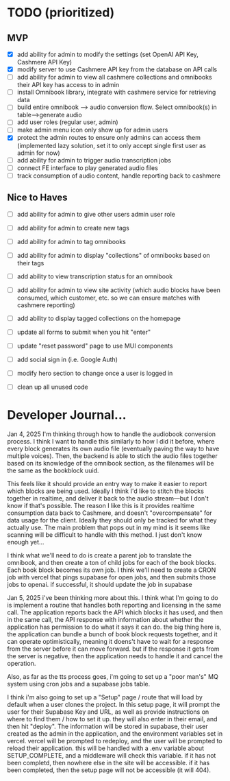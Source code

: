 # TODO (prioritized)

## MVP
- [X] add ability for admin to modify the settings (set OpenAI API Key, Cashmere API Key)
- [X] modify server to use Cashmere API key from the database on API calls
- [ ] add ability for admin to view all cashmere collections and omnibooks their API key has access to in admin
- [ ] install Omnibook library, integrate with cashmere service for retrieving data
- [ ] build entire omnibook --> audio conversion flow. Select omnibook(s) in table-->generate audio
- [ ] add user roles (regular user, admin)
- [ ] make admin menu icon only show up for admin users
- [X] protect the admin routes to ensure only admins can access them (implemented lazy solution, set it to only accept single first user as admin for now)
- [ ] add ability for admin to trigger audio transcription jobs
- [ ] connect FE interface to play generated audio files
- [ ] track consumption of audio content, handle reporting back to cashmere

## Nice to Haves
- [ ] add ability for admin to give other users admin user role
- [ ] add ability for admin to create new tags
- [ ] add ability for admin to tag omnibooks
- [ ] add ability for admin to display "collections" of omnibooks based on their tags
- [ ] add ability to view transcription status for an omnibook
- [ ] add ability for admin to view site activity (which audio blocks have been consumed, which customer, etc. so we can ensure matches with cashmere reporting)
- [ ] add ability to display tagged collections on the homepage
- [ ] update all forms to submit when you hit "enter"
- [ ] update "reset password" page to use MUI components
- [ ] add social sign in (i.e. Google Auth)
- [ ] modify hero section to change once a user is logged in
- [ ] clean up all unused code



# Developer Journal...
Jan 4, 2025
I'm thinking through how to handle the audiobook conversion process. I think I want to handle this similarly to how I did it before, where every block generates its own audio file (eventually paving the way to have multiple voices). Then, the backend is able to stich the audio files together based on its knowledge of the omnibook section, as the filenames will be the same as the bookblock uuid.

This feels like it should provide an entry way to make it easier to report which blocks are being used. Ideally I think I'd like to stitch the blocks together in realtime, and deliver it back to the audio stream—but I don't know if that's possible. The reason I like this is it provides realtime consumption data back to Cashmere, and doesn't "overcompensate" for data usage for the client. Ideally they should only be tracked for what they actually use. The main problem that pops out in my mind is it seems like scanning will be difficult to handle with this method. I just don't know enough yet...

I think what we'll need to do is create a parent job to translate the omnibook, and then create a ton of child jobs for each of the book blocks. Each book block becomes its own job. I think we'll need to create a CRON job with vercel that pings supabase for open jobs, and then submits those jobs to openai. if successful, it should update the job in supabase

Jan 5, 2025
i've been thinking more about this. I think what I'm going to do is implement a routine that handles both reporting and licensing in the same call. The application reports back the API which blocks it has used, and then in the same call, the API response with information about whether the application has permission to do what it says it can do. the big thing here is, the application can bundle a bunch of book block requests together, and it can operate optimistically, meaning it doens't have to wait for a response from the server before it can move forward. but if the response it gets from the server is negative, then the application needs to handle it and cancel the operation.

Also, as far as the tts process goes, i'm going to set up a "poor man's" MQ system using cron jobs and a supabase jobs table.

I think i'm also going to set up a "Setup" page / route that will load by default when a user clones the project. In this setup page, it will prompt the user for their Supabase Key and URL, as well as provide instructions on where to find them / how to set it up. they will also enter in their email, and then hit "deploy". The information will be stored in supabase, their user created as the admin in the application, and the environment variables set in vercel. vercel will be prompted to redeploy, and the user will be prompted to reload their application. this will be handled with a .env variable about SETUP_COMPLETE, and a middleware will check this variable. if it has not been completd, then nowhere else in the site will be accessible. if it has been completed, then the setup page will not be accessible (it will 404).